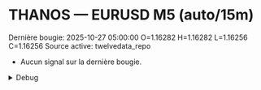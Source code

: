 # THANOS — EURUSD M5 (auto/15m)
Dernière bougie: 2025-10-27 05:00:00  O=1.16282  H=1.16282  L=1.16256  C=1.16256
Source active: twelvedata_repo

- Aucun signal sur la dernière bougie.

<details><summary>Debug</summary>

- TD_API_KEY manquant.

</details>